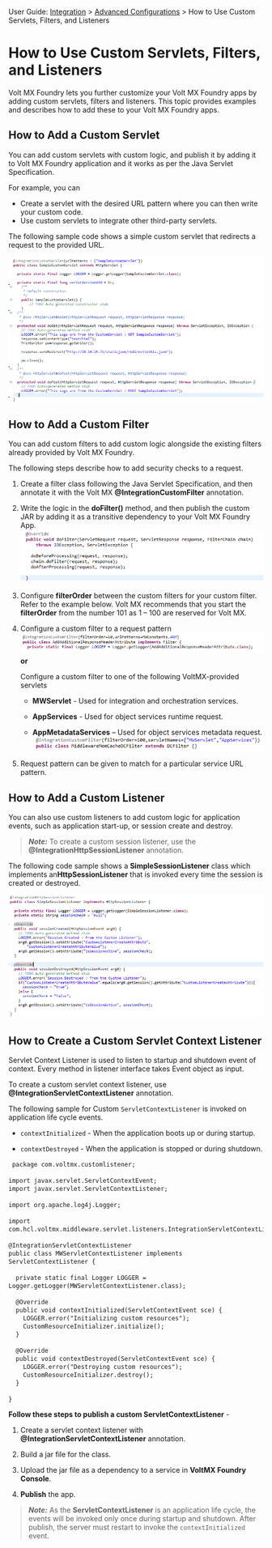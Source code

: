                              

User Guide: [Integration](Services.md#integration) \> [Advanced Configurations](Advanced_Configurations.md) > How to Use Custom Servlets, Filters, and Listeners

How to Use Custom Servlets, Filters, and Listeners
==================================================

Volt MX  Foundry lets you further customize your Volt MX Foundry apps by adding custom servlets, filters and listeners. This topic provides examples and describes how to add these to your Volt MX Foundry apps.

How to Add a Custom Servlet
---------------------------

You can add custom servlets with custom logic, and publish it by adding it to Volt MX Foundry application and it works as per the Java Servlet Specification.

For example, you can

*   Create a servlet with the desired URL pattern where you can then write your custom code.
*   Use custom servlets to integrate other third-party servlets.

The following sample code shows a simple custom servlet that redirects a request to the provided URL.

![](Resources/Images/CustomServletCode.png)

How to Add a Custom Filter
--------------------------

You can add custom filters to add custom logic alongside the existing filters already provided by Volt MX Foundry.

The following steps describe how to add security checks to a request.

1.  Create a filter class following the Java Servlet Specification, and then annotate it with the Volt MX **@IntegrationCustomFilter** annotation.
2.  Write the logic in the **doFilter()** method, and then publish the custom JAR by adding it as a transitive dependency to your Volt MX Foundry App.![](Resources/Images/CustomFilterDoFilter.png)
3.  Configure **filterOrder** between the custom filters for your custom filter. Refer to the example below. Volt MX recommends that you start the **filterOrder** from the number 101 as 1 – 100 are reserved for Volt MX.
4.  Configure a custom filter to a request pattern![](Resources/Images/CustomFilterForRequestPattern.png)  
    **or**  
      
    Configure a custom filter to one of the following VoltMX\-provided servlets
    *   **MWServlet** - Used for integration and orchestration services.
        
    *   **AppServices** - Used for object services runtime request.
        
    *   **AppMetadataServices** – Used for object services metadata request.![](Resources/Images/CustomFilterForVoltMXServlet.png)  
        
5.  Request pattern can be given to match for a particular service URL pattern.

How to Add a Custom Listener
----------------------------

You can also use custom listeners to add custom logic for application events, such as application start-up, or session create and destroy.

> **_Note:_** To create a custom session listener, use the **@IntegrationHttpSessionListener** annotation.

The following code sample shows a **SimpleSessionListener** class which implements an**HttpSessionListener** that is invoked every time the session is created or destroyed.

![](Resources/Images/CustomListener.png)

How to Create a Custom Servlet Context Listener
-----------------------------------------------

Servlet Context Listener is used to listen to startup and shutdown event of context. Every method in listener interface takes Event object as input.

To create a custom servlet context listener, use **@IntegrationServletContextListener** annotation.

The following sample for Custom `ServletContextListener` is invoked on application life cycle events.

*   `contextInitialized` - When the application boots up or during startup.
    
*   `contextDestroyed` \- When the application is stopped or during shutdown.
    

```
 package com.voltmx.customlistener;
 
import javax.servlet.ServletContextEvent;
import javax.servlet.ServletContextListener;
 
import org.apache.log4j.Logger;
 
import com.hcl.voltmx.middleware.servlet.listeners.IntegrationServletContextListener;
 
@IntegrationServletContextListener
public class MWServletContextListener implements ServletContextListener {
 
  private static final Logger LOGGER = Logger.getLogger(MWServletContextListener.class);
 
  @Override
  public void contextInitialized(ServletContextEvent sce) {
    LOGGER.error("Initializing custom resources");
    CustomResourceInitializer.initialize();
  }
 
  @Override
  public void contextDestroyed(ServletContextEvent sce) {
    LOGGER.error("Destroying custom resources");
    CustomResourceInitializer.destroy();
  }
 
}
```

**Follow these steps to publish a custom ServletContextListener** -

1.  Create a servlet context listener with **@IntegrationServletContextListener** annotation.
    
2.  Build a jar file for the class.
    
3.  Upload the jar file as a dependency to a service in **VoltMX Foundry Console**.
    
4.  **Publish** the app.
    

> **_Note:_** As the **ServletContextListener** is an application life cycle, the events will be invoked only once during startup and shutdown. After publish, the server must restart to invoke the `contextInitialized` event.
